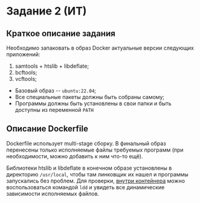 # Задание 2 (ИТ)

## Краткое описание задания

Необходимо запаковать в образ Docker актуальные версии следующих
приложений:

1. samtools + htslib + libdeflate;
2. bcftools;
3. vcftools;

- Базовый образ -- `ubuntu:22.04`;
- Все специальные пакеты должны быть собраны самому;
- Программы должны быть установлены в свои папки и быть доступны из
  переменной `PATH`
  
  
## Описание Dockerfile

Dockerfile использует multi-stage сборку. В финальный образ перенесены
только исполняемые файлы требуемых программ (при необходимости, можно
добавить к ним что-то ещё).

Библиотеки htslib и libdeflate в конечном образе установлены в
директорию `/usr/local`, чтобы там линковщик их нашел и программы
запускались без проблем. Для проверки, [внутри
контейнера](https://github.com/rustbas/biodocker/blob/main/FP_SNPs_README.md#%D1%81%D0%B2%D1%8F%D0%B7%D0%BA%D0%B0-%D1%81-docker)
можно воспользоваться командой `ldd` и увидеть все динамические
зависимости исполняемых файлов.
